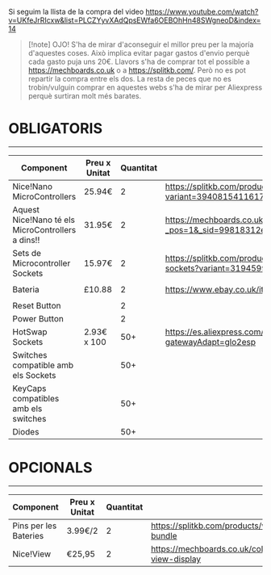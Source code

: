Si seguim la llista de la compra del video https://www.youtube.com/watch?v=UKfeJrRIcxw&list=PLCZYyvXAdQpsEWfa6OEBOhHn48SWgneoD&index=14

>[!note] OJO!
S'ha de mirar d'aconseguir el millor preu per la majoría d'aquestes coses. Això implica evitar pagar gastos d'envio perquè cada gasto puja uns 20€. Llavors s'ha de comprar tot el possible a https://mechboards.co.uk o a https://splitkb.com/. Però no es pot repartir la compra entre els dos. La resta de peces que no es trobin/vulguin comprar en aquestes webs s'ha de mirar per Aliexpress perquè surtiran molt més barates.

# OBLIGATORIS
___

| Component                                         | Preu x Unitat | Quantitat | Web                                                                              |
| ------------------------------------------------- | ------------- | --------- | -------------------------------------------------------------------------------- |
| Nice!Nano MicroControllers                        | 25.94€        | 2         | https://splitkb.com/products/nice-nano?variant=39408154116173                    |
| Aquest Nice!Nano té els MicroControllers a dins!! | 31.95€        | 2         | https://mechboards.co.uk/products/nice-nano-v2?_pos=1&_sid=99818312e&_ss=r       |
| Sets de Microcontroller Sockets                   | 15.97€        | 2         | https://splitkb.com/products/mill-max-low-profile-sockets?variant=31945995845709 |
|                                                   |               |           |                                                                                  |
| Bateria                                           | £10.88        | 2         | https://www.ebay.co.uk/itm/195234783901                                          |
|                                                   |               |           |                                                                                  |
| Reset Button                                      |               | 2         |                                                                                  |
| Power Button                                      |               | 2         |                                                                                  |
| HotSwap Sockets                                   | 2.93€ x 100   | 50+       | https://es.aliexpress.com/item/1005004337532370.html?gatewayAdapt=glo2esp        |
| Switches compatible amb els Sockets               |               | 50+       |                                                                                  |
| KeyCaps compatibles amb els switches              |               | 50+       |                                                                                  |
| Diodes                                            |               | 50+       |                                                                                  |

# OPCIONALS
___


| Component             | Preu x Unitat | Quantitat | Web                                                                        |
| --------------------- | ------------- | --------- | -------------------------------------------------------------------------- |
| Pins per les Bateries | 3.99€/2       | 2         | https://splitkb.com/products/wireless-controller-expansion-bundle          |
| Nice!View             | €25,95        | 2         | https://mechboards.co.uk/collections/components/products/nice-view-display |
